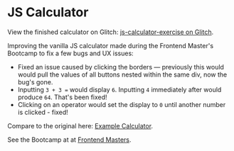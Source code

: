 # JS Calculator
View the finished calculator on Glitch: [js-calculator-exercise on Glitch](https://js-calculator-exercise.glitch.me).

Improving the vanilla JS calculator made during the Frontend Master's Bootcamp to fix a few bugs and UX issues:
- Fixed an issue caused by clicking the borders — previously this would would pull the values of all buttons nested within the same div, now the bug's gone.
- Inputting `3 + 3 =` would display `6`. Inputting `4` immediately after would produce `64`. That's been fixed!
- Clicking on an operator would set the display to `0` until another number is clicked - fixed!

Compare to the original here: [Example Calculator](https://frontendmasters.github.io/bootcamp/calculator).

See the Bootcamp at at [Frontend Masters](https://frontendmasters.com/bootcamp/).
